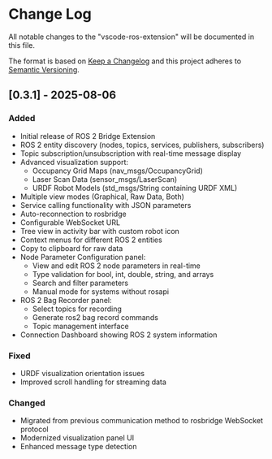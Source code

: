 # Change Log

All notable changes to the "vscode-ros-extension" will be documented in this file.

The format is based on [Keep a Changelog](http://keepachangelog.com/) and this project adheres to [Semantic Versioning](https://semver.org/).

## [0.3.1] - 2025-08-06

### Added

- Initial release of ROS 2 Bridge Extension
- ROS 2 entity discovery (nodes, topics, services, publishers, subscribers)
- Topic subscription/unsubscription with real-time message display
- Advanced visualization support:
  - Occupancy Grid Maps (nav_msgs/OccupancyGrid)
  - Laser Scan Data (sensor_msgs/LaserScan)
  - URDF Robot Models (std_msgs/String containing URDF XML)
- Multiple view modes (Graphical, Raw Data, Both)
- Service calling functionality with JSON parameters
- Auto-reconnection to rosbridge
- Configurable WebSocket URL
- Tree view in activity bar with custom robot icon
- Context menus for different ROS 2 entities
- Copy to clipboard for raw data
- Node Parameter Configuration panel:
  - View and edit ROS 2 node parameters in real-time
  - Type validation for bool, int, double, string, and arrays
  - Search and filter parameters
  - Manual mode for systems without rosapi
- ROS 2 Bag Recorder panel:
  - Select topics for recording
  - Generate ros2 bag record commands
  - Topic management interface
- Connection Dashboard showing ROS 2 system information

### Fixed

- URDF visualization orientation issues
- Improved scroll handling for streaming data

### Changed

- Migrated from previous communication method to rosbridge WebSocket protocol
- Modernized visualization panel UI
- Enhanced message type detection
